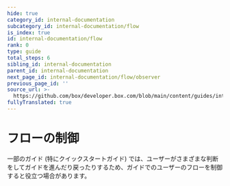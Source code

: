 ```yaml
---
hide: true
category_id: internal-documentation
subcategory_id: internal-documentation/flow
is_index: true
id: internal-documentation/flow
rank: 0
type: guide
total_steps: 6
sibling_id: internal-documentation
parent_id: internal-documentation
next_page_id: internal-documentation/flow/observer
previous_page_id: ''
source_url: >-
  https://github.com/box/developer.box.com/blob/main/content/guides/internal-documentation/flow/index.md
fullyTranslated: true
---
```

<!-- does not need translation -->

# フローの制御

一部のガイド (特にクイックスタートガイド) では、ユーザーがさまざまな判断をしてガイドを進んだり戻ったりするため、ガイドでのユーザーのフローを制御すると役立つ場合があります。
